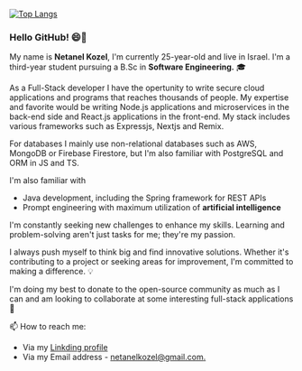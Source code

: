 
[![Top Langs](https://github-readme-stats.vercel.app/api/top-langs/?username=natikozel&layout=compact)](https://github.com/natikozel/github-readme-stats)

### Hello GitHub! 😄👋

My name is <b>Netanel Kozel</b>, I'm currently 25-year-old and live in Israel. I'm a third-year student pursuing a B.Sc in <b>Software Engineering.</b> 🎓

As a Full-Stack developer I have the opertunity to write secure cloud applications and programs that reaches thousands of people.
My expertise and favorite would be writing Node.js applications and microservices in the back-end side and React.js applications in the front-end. My stack includes various frameworks such as Expressjs, Nextjs and Remix.

For databases I mainly use non-relational databases such as AWS, MongoDB or Firebase Firestore, but I'm also familiar with PostgreSQL and ORM in JS and TS.

I'm also familiar with

* Java development, including the Spring framework for REST APIs
* Prompt engineering with maximum utilization of <b>artificial intelligence</b>

I'm constantly seeking new challenges to enhance my skills. Learning and problem-solving aren't just tasks for me; they're my passion. 

I always push myself to think big and find innovative solutions. Whether it's contributing to a project or seeking areas for improvement, I'm committed to making a difference. 💡 

I'm doing my best to donate to the open-source community as much as I can and am looking to collaborate at some interesting full-stack applications 👯


📫 How to reach me:

* Via my [Linkding profile](https://www.linkedin.com/in/netanel-kozel-b231371a0/)
* Via my Email address - [netanelkozel@gmail.com.](mailto:netanelkozel@gmail.com)
